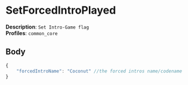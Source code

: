 # SetForcedIntroPlayed

**Description**: `Set Intro-Game flag` \
**Profiles**: `common_core`

## Body
```js
{
    "forcedIntroName": "Coconut" //the forced intros name/codename 
}
```
